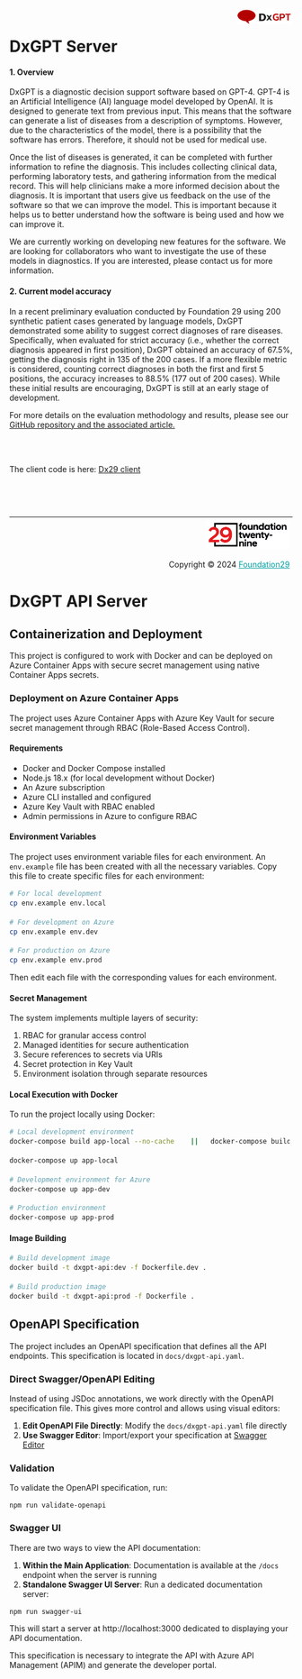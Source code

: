 <div style="margin-bottom: 1%; padding-bottom: 2%;">
	<img align="right" width="100px" src="/img/logo-Dx29.png">
</div>			

DxGPT Server
===============================================================================================================================

#### 1. Overview
DxGPT is a diagnostic decision support software based on GPT-4. GPT-4 is an Artificial Intelligence (AI) language model developed by OpenAI. It is designed to generate text from previous input. This means that the software can generate a list of diseases from a description of symptoms. However, due to the characteristics of the model, there is a possibility that the software has errors. Therefore, it should not be used for medical use.

Once the list of diseases is generated, it can be completed with further information to refine the diagnosis. This includes collecting clinical data, performing laboratory tests, and gathering information from the medical record. This will help clinicians make a more informed decision about the diagnosis. It is important that users give us feedback on the use of the software so that we can improve the model. This is important because it helps us to better understand how the software is being used and how we can improve it.

We are currently working on developing new features for the software. We are looking for collaborators who want to investigate the use of these models in diagnostics. If you are interested, please contact us for more information.

#### 2. Current model accuracy

In a recent preliminary evaluation conducted by Foundation 29 using 200 synthetic patient cases generated by language models, DxGPT demonstrated some ability to suggest correct diagnoses of rare diseases. Specifically, when evaluated for strict accuracy (i.e., whether the correct diagnosis appeared in first position), DxGPT obtained an accuracy of 67.5%, getting the diagnosis right in 135 of the 200 cases. If a more flexible metric is considered, counting correct diagnoses in both the first and first 5 positions, the accuracy increases to 88.5% (177 out of 200 cases). While these initial results are encouraging, DxGPT is still at an early stage of development.

For more details on the evaluation methodology and results, please see our [GitHub repository and the associated article.](https://github.com/foundation29org/dxgpt_testing)

<br>
<br>

The client code is here: [Dx29 client](https://github.com/foundation29org/Dx29_client_gpt)
<p>&nbsp;</p>
<p>&nbsp;</p>


<div style="border-top: 1px solid !important;
	padding-top: 1% !important;
    padding-right: 1% !important;
    padding-bottom: 0.1% !important;">
	<div align="right">
		<img width="150px" src="/img/logo-foundation-twentynine-footer.png">
	</div>
	<div align="right" style="padding-top: 0.5% !important">
		<p align="right">
			Copyright © 2024
			<a style="color:#009DA0" href="https://www.foundation29.org/" target="_blank"> Foundation29</a>
		</p>
	</div>
<div>

# DxGPT API Server

## Containerization and Deployment

This project is configured to work with Docker and can be deployed on Azure Container Apps with secure secret management using native Container Apps secrets.

### Deployment on Azure Container Apps

The project uses Azure Container Apps with Azure Key Vault for secure secret management through RBAC (Role-Based Access Control).

#### Requirements

- Docker and Docker Compose installed
- Node.js 18.x (for local development without Docker)
- An Azure subscription
- Azure CLI installed and configured
- Azure Key Vault with RBAC enabled
- Admin permissions in Azure to configure RBAC

#### Environment Variables

The project uses environment variable files for each environment. An `env.example` file has been created with all the necessary variables. Copy this file to create specific files for each environment:

```bash
# For local development
cp env.example env.local

# For development on Azure
cp env.example env.dev

# For production on Azure
cp env.example env.prod
```

Then edit each file with the corresponding values for each environment.

#### Secret Management

The system implements multiple layers of security:

1. RBAC for granular access control
2. Managed identities for secure authentication
3. Secure references to secrets via URIs
4. Secret protection in Key Vault
5. Environment isolation through separate resources

#### Local Execution with Docker

To run the project locally using Docker:

```bash
# Local development environment
docker-compose build app-local --no-cache    ||   docker-compose build --no-cache

docker-compose up app-local

# Development environment for Azure
docker-compose up app-dev

# Production environment
docker-compose up app-prod
```

#### Image Building

```bash
# Build development image
docker build -t dxgpt-api:dev -f Dockerfile.dev .

# Build production image
docker build -t dxgpt-api:prod -f Dockerfile .
```

## OpenAPI Specification

The project includes an OpenAPI specification that defines all the API endpoints. This specification is located in `docs/dxgpt-api.yaml`.

### Direct Swagger/OpenAPI Editing

Instead of using JSDoc annotations, we work directly with the OpenAPI specification file. This gives more control and allows using visual editors:

1. **Edit OpenAPI File Directly**: Modify the `docs/dxgpt-api.yaml` file directly
2. **Use Swagger Editor**: Import/export your specification at [Swagger Editor](https://editor.swagger.io)

### Validation

To validate the OpenAPI specification, run:

```
npm run validate-openapi
```

### Swagger UI

There are two ways to view the API documentation:

1. **Within the Main Application**: Documentation is available at the `/docs` endpoint when the server is running
2. **Standalone Swagger UI Server**: Run a dedicated documentation server:

```
npm run swagger-ui
```

This will start a server at http://localhost:3000 dedicated to displaying your API documentation.

This specification is necessary to integrate the API with Azure API Management (APIM) and generate the developer portal.
